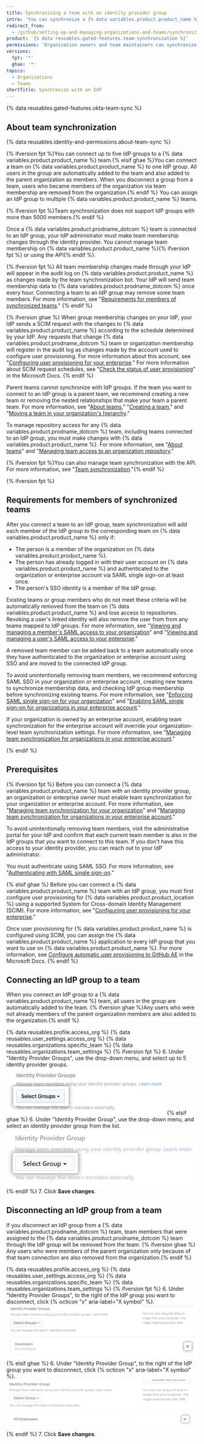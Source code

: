 ```yaml
---
title: Synchronizing a team with an identity provider group
intro: 'You can synchronize a {% data variables.product.product_name %} team with an identity provider (IdP) group to automatically add and remove team members.'
redirect_from:
  - /github/setting-up-and-managing-organizations-and-teams/synchronizing-a-team-with-an-identity-provider-group
product: '{% data reusables.gated-features.team-synchronization %}'
permissions: 'Organization owners and team maintainers can synchronize a {% data variables.product.prodname_dotcom %} team with an IdP group.'
versions:
  fpt: '*'
  ghae: '*'
topics:
  - Organizations
  - Teams
shortTitle: Synchronize with an IdP
---
```


{% data reusables.gated-features.okta-team-sync %}

## About team synchronization

{% data reusables.identity-and-permissions.about-team-sync %}

{% ifversion fpt %}You can connect up to five IdP groups to a {% data variables.product.product_name %} team.{% elsif ghae %}You can connect a team on {% data variables.product.product_name %} to one IdP group. All users in the group are automatically added to the team and also added to the parent organization as members. When you disconnect a group from a team, users who became members of the organization via team membership are removed from the organization.{% endif %} You can assign an IdP group to multiple {% data variables.product.product_name %} teams.

{% ifversion fpt %}Team synchronization does not support IdP groups with more than 5000 members.{% endif %}

Once a {% data variables.product.prodname_dotcom %} team is connected to an IdP group, your IdP administrator must make team membership changes through the identity provider. You cannot manage team membership on {% data variables.product.product_name %}{% ifversion fpt %} or using the API{% endif %}.

{% ifversion fpt %}
All team membership changes made through your IdP will appear in the audit log on {% data variables.product.product_name %} as changes made by the team synchronization bot. Your IdP will send team membership data to {% data variables.product.prodname_dotcom %} once every hour.
Connecting a team to an IdP group may remove some team members. For more information, see "[Requirements for members of synchronized teams](#requirements-for-members-of-synchronized-teams)."
{% endif %}

{% ifversion ghae %}
When group membership changes on your IdP, your IdP sends a SCIM request with the changes to {% data variables.product.product_name %} according to the schedule determined by your IdP. Any requests that change {% data variables.product.prodname_dotcom %} team or organization membership will register in the audit log as changes made by the account used to configure user provisioning. For more information about this account, see "[Configuring user provisioning for your enterprise](/admin/authentication/configuring-user-provisioning-for-your-enterprise)." For more information about SCIM request schedules, see "[Check the status of user provisioning](https://docs.microsoft.com/en-us/azure/active-directory/app-provisioning/application-provisioning-when-will-provisioning-finish-specific-user)" in the Microsoft Docs.
{% endif %}

Parent teams cannot synchronize with IdP groups. If the team you want to connect to an IdP group is a parent team, we recommend creating a new team or removing the nested relationships that make your team a parent team. For more information, see "[About teams](/articles/about-teams#nested-teams)," "[Creating a team](/organizations/organizing-members-into-teams/creating-a-team)," and "[Moving a team in your organization's hierarchy](/articles/moving-a-team-in-your-organizations-hierarchy)."

To manage repository access for any {% data variables.product.prodname_dotcom %} team, including teams connected to an IdP group, you must make changes with {% data variables.product.product_name %}. For more information, see "[About teams](/articles/about-teams)" and "[Managing team access to an organization repository](/articles/managing-team-access-to-an-organization-repository)." 

{% ifversion fpt %}You can also manage team synchronization with the API. For more information, see "[Team synchronization](/rest/reference/teams#team-sync)."{% endif %}

{% ifversion fpt %}
## Requirements for members of synchronized teams

After you connect a team to an IdP group, team synchronization will add each member of the IdP group to the corresponding team on {% data variables.product.product_name %} only if:
- The person is a member of the organization on {% data variables.product.product_name %}.
- The person has already logged in with their user account on {% data variables.product.product_name %} and authenticated to the organization or enterprise account via SAML single sign-on at least once.
- The person's SSO identity is a member of the IdP group.  

Existing teams or group members who do not meet these criteria will be automatically removed from the team on {% data variables.product.product_name %} and lose access to repositories. Revoking a user's linked identity will also remove the user from from any teams mapped to IdP groups. For more information, see "[Viewing and managing a member's SAML access to your organization](/organizations/granting-access-to-your-organization-with-saml-single-sign-on/viewing-and-managing-a-members-saml-access-to-your-organization#viewing-and-revoking-a-linked-identity)" and "[Viewing and managing a user's SAML access to your enterprise](/github/setting-up-and-managing-your-enterprise/viewing-and-managing-a-users-saml-access-to-your-enterprise#viewing-and-revoking-a-linked-identity)."

A removed team member can be added back to a team automatically once they have authenticated to the organization or enterprise account using SSO and are moved to the connected IdP group.

To avoid unintentionally removing team members, we recommend enforcing SAML SSO in your organization or enterprise account, creating new teams to synchronize membership data, and checking IdP group membership before synchronizing existing teams. For more information, see "[Enforcing SAML single sign-on for your organization](/articles/enforcing-saml-single-sign-on-for-your-organization)" and "[Enabling SAML single sign-on for organizations in your enterprise account](/github/setting-up-and-managing-your-enterprise/enabling-saml-single-sign-on-for-organizations-in-your-enterprise-account)."

If your organization is owned by an enterprise account, enabling team synchronization for the enterprise account will override your organization-level team synchronization settings. For more information, see "[Managing team synchronization for organizations in your enterprise account](/github/setting-up-and-managing-your-enterprise/managing-team-synchronization-for-organizations-in-your-enterprise-account)."

{% endif %}

## Prerequisites

{% ifversion fpt %}
Before you can connect a {% data variables.product.product_name %} team with an identity provider group, an organization or enterprise owner must enable team synchronization for your organization or enterprise account. For more information, see "[Managing team synchronization for your organization](/organizations/managing-saml-single-sign-on-for-your-organization/managing-team-synchronization-for-your-organization)" and "[Managing team synchronization for organizations in your enterprise account](/github/setting-up-and-managing-your-enterprise/managing-team-synchronization-for-organizations-in-your-enterprise-account)."

To avoid unintentionally removing team members, visit the administrative portal for your IdP and confirm that each current team member is also in the IdP groups that you want to connect to this team. If you don't have this access to your identity provider, you can reach out to your IdP administrator.

You must authenticate using SAML SSO. For more information, see "[Authenticating with SAML single sign-on](/articles/authenticating-with-saml-single-sign-on)."

{% elsif ghae %}
Before you can connect a {% data variables.product.product_name %} team with an IdP group, you must first configure user provisioning for {% data variables.product.product_location %} using a supported System for Cross-domain Identity Management (SCIM). For more information, see "[Configuring user provisioning for your enterprise](/admin/authentication/configuring-user-provisioning-for-your-enterprise)."

Once user provisioning for {% data variables.product.product_name %} is configured using SCIM, you can assign the {% data variables.product.product_name %} application to every IdP group that you want to use on {% data variables.product.product_name %}. For more information, see [Configure automatic user provisioning to GitHub AE](https://docs.microsoft.com/en-us/azure/active-directory/saas-apps/github-ae-provisioning-tutorial#step-5-configure-automatic-user-provisioning-to-github-ae) in the Microsoft Docs.
{% endif %}

## Connecting an IdP group to a team

When you connect an IdP group to a {% data variables.product.product_name %} team, all users in the group are automatically added to the team. {% ifversion ghae %}Any users who were not already members of the parent organization members are also added to the organization.{% endif %}

{% data reusables.profile.access_org %}
{% data reusables.user_settings.access_org %}
{% data reusables.organizations.specific_team %}
{% data reusables.organizations.team_settings %}
{% ifversion fpt %}
6. Under "Identity Provider Groups", use the drop-down menu, and select up to 5 identity provider groups.
    ![Drop-down menu to choose identity provider groups](/assets/images/help/teams/choose-an-idp-group.png){% elsif ghae %}
6. Under "Identity Provider Group", use the drop-down menu, and select an identity provider group from the list.
    ![Drop-down menu to choose identity provider group](/assets/images/enterprise/github-ae/teams/choose-an-idp-group.png){% endif %}
7. Click **Save changes**.

## Disconnecting an IdP group from a team

If you disconnect an IdP group from a {% data variables.product.prodname_dotcom %} team, team members that were assigned to the {% data variables.product.prodname_dotcom %} team through the IdP group will be removed from the team. {% ifversion ghae %} Any users who were members of the parent organization only because of that team connection are also removed from the organization.{% endif %}

{% data reusables.profile.access_org %}
{% data reusables.user_settings.access_org %}
{% data reusables.organizations.specific_team %}
{% data reusables.organizations.team_settings %}
{% ifversion fpt %}
6. Under "Identity Provider Groups", to the right of the IdP group you want to disconnect, click {% octicon "x" aria-label="X symbol" %}. 
    ![Unselect a connected IdP group from the GitHub team](/assets/images/help/teams/unselect-idp-group.png){% elsif ghae %}
6. Under "Identity Provider Group", to the right of the IdP group you want to disconnect, click {% octicon "x" aria-label="X symbol" %}. 
    ![Unselect a connected IdP group from the GitHub team](/assets/images/enterprise/github-ae/teams/unselect-idp-group.png){% endif %}
7. Click **Save changes**.
